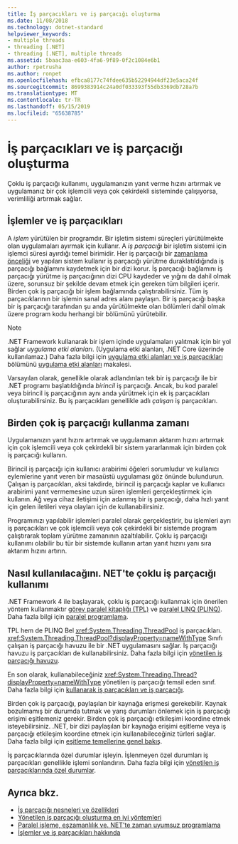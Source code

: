```yaml
---
title: İş parçacıkları ve iş parçacığı oluşturma
ms.date: 11/08/2018
ms.technology: dotnet-standard
helpviewer_keywords:
- multiple threads
- threading [.NET]
- threading [.NET], multiple threads
ms.assetid: 5baac3aa-e603-4fa6-9f89-0f2c1084e6b1
author: rpetrusha
ms.author: ronpet
ms.openlocfilehash: efbca8177c74fdee635b52294944df23e5aca24f
ms.sourcegitcommit: 8699383914c24a0df033393f55db3369db728a7b
ms.translationtype: MT
ms.contentlocale: tr-TR
ms.lasthandoff: 05/15/2019
ms.locfileid: "65638785"
---
```

# <a name="threads-and-threading"></a>İş parçacıkları ve iş parçacığı oluşturma

Çoklu iş parçacığı kullanımı, uygulamanızın yanıt verme hızını artırmak ve uygulamanız bir çok işlemcili veya çok çekirdekli sisteminde çalışıyorsa, verimliliği artırmak sağlar.

## <a name="processes-and-threads"></a>İşlemler ve iş parçacıkları

A *işlem* yürütülen bir programdır. Bir işletim sistemi süreçleri yürütülmekte olan uygulamaları ayırmak için kullanır. A *iş parçacığı* bir işletim sistemi için işlemci süresi ayırdığı temel birimidir. Her iş parçacığı bir [zamanlama önceliği](scheduling-threads.md) ve yapıları sistem kullanır iş parçacığı yürütme duraklatıldığında iş parçacığı bağlamını kaydetmek için bir dizi korur. İş parçacığı bağlamını iş parçacığı yürütme iş parçacığının dizi CPU kaydeder ve yığını da dahil olmak üzere, sorunsuz bir şekilde devam etmek için gereken tüm bilgileri içerir. Birden çok iş parçacığı bir işlem bağlamında çalıştırabilirsiniz. Tüm iş parçacıklarının bir işlemin sanal adres alanı paylaşın. Bir iş parçacığı başka bir iş parçacığı tarafından şu anda yürütülmekte olan bölümleri dahil olmak üzere program kodu herhangi bir bölümünü yürütebilir.

> [!NOTE]
> .NET Framework kullanarak bir işlem içinde uygulamaları yalıtmak için bir yol sağlar *uygulama etki alanları*. (Uygulama etki alanları, .NET Core üzerinde kullanılamaz.) Daha fazla bilgi için [uygulama etki alanları ve iş parçacıkları](../../framework/app-domains/application-domains.md#application-domains-and-threads) bölümünü [uygulama etki alanları](../../framework/app-domains/application-domains.md) makalesi.

Varsayılan olarak, genellikle olarak adlandırılan tek bir iş parçacığı ile bir .NET programı başlatıldığında *birincil* iş parçacığı. Ancak, bu kod paralel veya birincil iş parçacığının aynı anda yürütmek için ek iş parçacıkları oluşturabilirsiniz. Bu iş parçacıkları genellikle adlı *çalışan* iş parçacıkları.

## <a name="when-to-use-multiple-threads"></a>Birden çok iş parçacığı kullanma zamanı

Uygulamanızın yanıt hızını artırmak ve uygulamanın aktarım hızını artırmak için çok işlemcili veya çok çekirdekli bir sistem yararlanmak için birden çok iş parçacığı kullanın.

Birincil iş parçacığı için kullanıcı arabirimi öğeleri sorumludur ve kullanıcı eylemlerine yanıt veren bir masaüstü uygulaması göz önünde bulundurun. Çalışan iş parçacıkları, aksi takdirde, birincil iş parçacığı kaplar ve kullanıcı arabirimi yanıt vermemesine uzun süren işlemleri gerçekleştirmek için kullanın. Ağ veya cihaz iletişimi için adanmış bir iş parçacığı, daha hızlı yanıt için gelen iletileri veya olayları için de kullanabilirsiniz.

Programınızı yapılabilir işlemleri paralel olarak gerçekleştirir, bu işlemleri ayrı iş parçacıkları ve çok işlemcili veya çok çekirdekli bir sistemde program çalıştırarak toplam yürütme zamanının azaltılabilir. Çoklu iş parçacığı kullanımı olabilir bu tür bir sistemde kullanın artan yanıt hızını yanı sıra aktarım hızını artırın.

## <a name="how-to-use-multithreading-in-net"></a>Nasıl kullanılacağını. NET'te çoklu iş parçacığı kullanımı

.NET Framework 4 ile başlayarak, çoklu iş parçacığı kullanmak için önerilen yöntem kullanmaktır [görev paralel kitaplığı (TPL)](../parallel-programming/task-parallel-library-tpl.md) ve [paralel LINQ (PLINQ)](../parallel-programming/parallel-linq-plinq.md). Daha fazla bilgi için [paralel programlama](../parallel-programming/index.md).

TPL hem de PLINQ Bel <xref:System.Threading.ThreadPool> iş parçacıkları. <xref:System.Threading.ThreadPool?displayProperty=nameWithType> Sınıfı çalışan iş parçacığı havuzu ile bir .NET uygulamasını sağlar. İş parçacığı havuzu iş parçacıkları de kullanabilirsiniz. Daha fazla bilgi için [yönetilen iş parçacığı havuzu](the-managed-thread-pool.md).

En son olarak, kullanabileceğiniz <xref:System.Threading.Thread?displayProperty=nameWithType> yönetilen iş parçacığı temsil eden sınıf. Daha fazla bilgi için [kullanarak iş parçacıkları ve iş parçacığı](using-threads-and-threading.md).

Birden çok iş parçacığı, paylaşılan bir kaynağa erişmesi gerekebilir. Kaynak bozulmamış bir durumda tutmak ve yarış durumları önlemek için iş parçacığı erişimi eşitlemeniz gerekir. Birden çok iş parçacığı etkileşimi koordine etmek isteyebilirsiniz. .NET, bir dizi paylaşılan bir kaynağa erişimi eşitleme veya iş parçacığı etkileşim koordine etmek için kullanabileceğiniz türleri sağlar. Daha fazla bilgi için [eşitleme temellerine genel bakış](overview-of-synchronization-primitives.md).

İş parçacıklarında özel durumlar işleyin. İşlenmeyen özel durumları iş parçacıkları genellikle işlemi sonlandırın. Daha fazla bilgi için [yönetilen iş parçacıklarında özel durumlar](exceptions-in-managed-threads.md).

## <a name="see-also"></a>Ayrıca bkz.

- [İş parçacığı nesneleri ve özellikleri](threading-objects-and-features.md)
- [Yönetilen iş parçacığı oluşturma en iyi yöntemleri](managed-threading-best-practices.md)
- [Paralel işleme, eşzamanlılık ve. NET'te zaman uyumsuz programlama](../parallel-processing-and-concurrency.md)
- [İşlemler ve iş parçacıkları hakkında](/windows/desktop/procthread/about-processes-and-threads)
